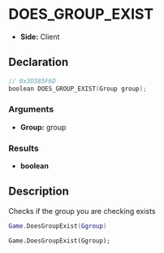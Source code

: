 # DOES_GROUP_EXIST
- **Side:** Client

## Declaration
```cpp
// 0x3D385F6D
boolean DOES_GROUP_EXIST(Group group);
```

### Arguments
- **Group:** group

### Results
- **boolean**

## Description
Checks if the group you are checking exists

```lua
Game.DoesGroupExist(Ggroup)
```

```squirrel
Game.DoesGroupExist(Ggroup);
```